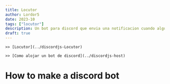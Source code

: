 ```yaml
---
title: Locutor
author: Lordor5
date: 2023-10
tags: ["locutor"]
description: Un bot para discord que envia una notificacion cuando alguien se conecta a un canal de voz
draft: true
---
```


    >> [Locutor](../discordjs-Locutor)
    
    >> [Como alojar un bot de discord](../discordjs-host)

# How to make a discord bot